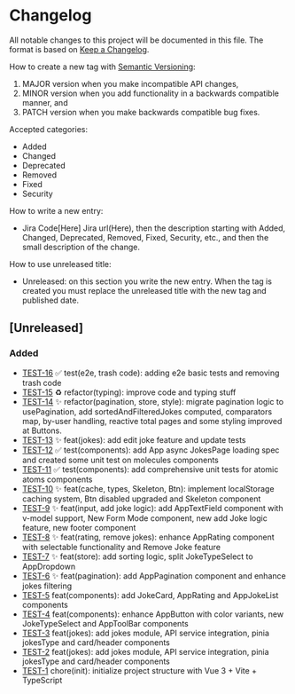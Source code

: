 # Changelog

All notable changes to this project will be documented in this file.
The format is based on [Keep a Changelog](https://keepachangelog.com/en/1.0.0/).

How to create a new tag with [Semantic Versioning](https://semver.org/spec/v2.0.0.html):

1. MAJOR version when you make incompatible API changes,
2. MINOR version when you add functionality in a backwards compatible manner, and
3. PATCH version when you make backwards compatible bug fixes.

Accepted categories:

- Added
- Changed
- Deprecated
- Removed
- Fixed
- Security

How to write a new entry:

- Jira Code[Here] Jira url(Here), then the description starting with Added, Changed, Deprecated, Removed, Fixed, Security, etc., and then the small description of the change.

How to use unreleased title:

- Unreleased: on this section you write the new entry. When the tag is created you must replace the unreleased title with the new tag and published date.

## [Unreleased]
### Added
- [TEST-16](https://skyagile.atlassian.net/browse/TEST-16) :white_check_mark: test(e2e, trash code): adding e2e basic tests and removing trash code
- [TEST-15](https://skyagile.atlassian.net/browse/TEST-15) :recycle: refactor(typing): improve code and typing stuff
- [TEST-14](https://skyagile.atlassian.net/browse/TEST-14) :sparkles: refactor(pagination, store, style): migrate pagination logic to usePagination, add sortedAndFilteredJokes computed, comparators map, by-user handling, reactive total pages and some styling improved at Buttons.
- [TEST-13](https://skyagile.atlassian.net/browse/TEST-13) :sparkles: feat(jokes): add edit joke feature and update tests
- [TEST-12](https://skyagile.atlassian.net/browse/TEST-12) :white_check_mark: test(components): add App async JokesPage loading spec and created some unit test on molecules components
- [TEST-11](https://skyagile.atlassian.net/browse/TEST-11) :white_check_mark: test(components): add comprehensive unit tests for atomic atoms components
- [TEST-10](https://skyagile.atlassian.net/browse/TEST-10) :sparkles: feat(cache, types, Skeleton, Btn): implement localStorage caching system, Btn disabled upgraded and Skeleton component
- [TEST-9](https://skyagile.atlassian.net/browse/TEST-9) :sparkles: feat(input, add joke logic): add AppTextField component with v-model support, New Form Mode component, new add Joke logic feature, new footer component
- [TEST-8](https://skyagile.atlassian.net/browse/TEST-8) :sparkles: feat(rating, remove jokes): enhance AppRating component with selectable functionality and Remove Joke feature
- [TEST-7](https://skyagile.atlassian.net/browse/TEST-7) :sparkles: feat(store): add sorting logic, split JokeTypeSelect to AppDropdown
- [TEST-6](https://skyagile.atlassian.net/browse/TEST-6) :sparkles: feat(pagination): add AppPagination component and enhance jokes filtering
- [TEST-5](https://skyagile.atlassian.net/browse/TEST-5) feat(components): add JokeCard, AppRating and  AppJokeList components
- [TEST-4](https://skyagile.atlassian.net/browse/TEST-4) feat(components): enhance AppButton with color variants, new JokeTypeSelect and AppToolBar components
- [TEST-3](https://skyagile.atlassian.net/browse/TEST-3) feat(jokes): add jokes module, API service integration, pinia jokesType and card/header components
- [TEST-2](https://skyagile.atlassian.net/browse/TEST-2) feat(jokes): add jokes module, API service integration, pinia jokesType and card/header components
- [TEST-1](https://skyagile.atlassian.net/browse/TEST-1) chore(init): initialize project structure with Vue 3 + Vite + TypeScript

